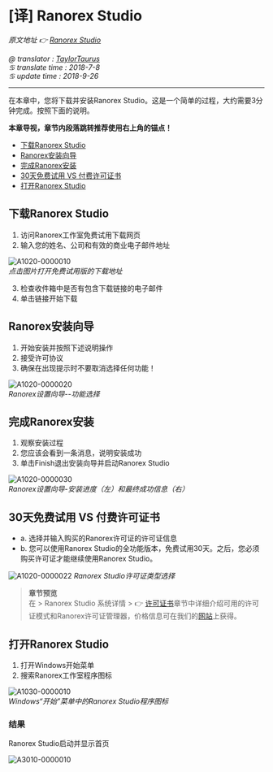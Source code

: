 # [译] Ranorex Studio

*原文地址 👉 [Ranorex Studio][0]*

*@ translator : [TaylorTaurus](https://github.com/taylortaurus)*    
*♋ translate time : 2018-7-8*    
*♋ update time : 2018-9-26*  

---

在本章中，您将下载并安装Ranorex Studio。这是一个简单的过程，大约需要3分钟完成。按照下面的说明。

**本章导视，章节内段落跳转推荐使用右上角的锚点！**

- [下载Ranorex Studio](#下载Ranorex%20Studio)
- [Ranorex安装向导](#Ranorex安装向导)
- [完成Ranorex安装](#完成Ranorex安装)
- [30天免费试用 VS 付费许可证书](#30天免费试用%20VS%20付费许可证书)
- [打开Ranorex Studio](#打开Ranorex%20Studio)

## 下载Ranorex Studio

1. 访问Ranorex工作室免费试用下载网页
2. 输入您的姓名、公司和有效的商业电子邮件地址

![A1020-0000010](https://gitee.com/taylortaurus/RX_UserGuide_GitBook_Picbed/raw/master/RanorexStudio/A1020-0000010.png)  
*点击图片打开免费试用版的下载地址*  

3. 检查收件箱中是否有包含下载链接的电子邮件
4. 单击链接开始下载

## Ranorex安装向导

1. 开始安装并按照下述说明操作
2. 接受许可协议
3. 确保在出现提示时不要取消选择任何功能！

![A1020-0000020](https://gitee.com/taylortaurus/RX_UserGuide_GitBook_Picbed/raw/master/RanorexStudio/A1020-0000020.png)  
*Ranorex设置向导--功能选择*  

## 完成Ranorex安装

1. 观察安装过程
2. 您应该会看到一条消息，说明安装成功
3. 单击Finish退出安装向导并启动Ranorex Studio

![A1020-0000030](https://gitee.com/taylortaurus/RX_UserGuide_GitBook_Picbed/raw/master/RanorexStudio/A1020-0000030.png)  
*Ranorex设置向导-安装进度（左）和最终成功信息（右）*

## 30天免费试用 VS 付费许可证书

- a. 选择并输入购买的Ranorex许可证的许可证信息
- b. 您可以使用Ranorex Studio的全功能版本，免费试用30天。之后，您必须购买许可证才能继续使用Ranorex Studio。

![A1020-0000022](https://gitee.com/taylortaurus/RX_UserGuide_GitBook_Picbed/raw/master/RanorexStudio/A1020-0000022.png)
*Ranorex Studio许可证类型选择*

> **章节预览**  
> 在 \> Ranorex Studio 系统详情 \> 👉 [许可证书][1]章节中详细介绍可用的许可证模式和Ranorex许可证管理器，价格信息可在我们的[网站][2]上获得。

## 打开Ranorex Studio

1. 打开Windows开始菜单
2. 搜索Ranorex工作室程序图标

![A1030-0000010](https://gitee.com/taylortaurus/RX_UserGuide_GitBook_Picbed/raw/master/RanorexStudio/A1030-0000010.png)  
*Windows“开始”菜单中的Ranorex Studio程序图标*

### 结果

Ranorex Studio启动并显示首页

![A3010-0000010](https://gitee.com/taylortaurus/RX_UserGuide_GitBook_Picbed/raw/master/RanorexStudio/A3010-0000010.png)  

[0]: https://www.ranorex.com/help/latest/ranorex-studio-fundamentals/ranorex-studio/introduction/
[1]: ..\\..\\..\\Ranorex_Studio_system_details/Licensing/index.html
[2]: https://www.ranorex.com/prices/

